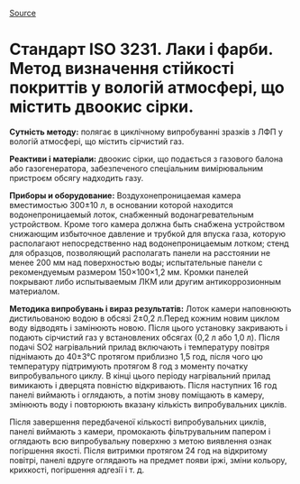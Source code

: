 
[Source](http://vseokraskah.net/standart-iso-3231 "Permalink to Стандарт ISO 3231. Лаки и краски. Метод определения устойчивости покрытий во влажной атмосфере, содержащей двуокись серы.")

# Стандарт ISO 3231. Лаки і фарби. Метод визначення стійкості покриттів у вологій атмосфері, що містить двоокис сірки.

**Сутність методу:** полягає в циклічному випробуванні зразків з ЛФП у вологій атмосфері, що містить сірчистий газ.

**Реактиви і матеріали:** двоокис сірки, що подається з газового балона або газогенератора, забезпеченого спеціальним вимірювальним пристроєм обсягу надходить газу.

**Приборы и оборудование:** Воздухонепроницаемая камера вместимостью 300±10 л, в основании которой находится водонепроницаемый лоток, снабженный водонагревательным устройством. Кроме того камера должна быть снабжена устройством снижающим избыточное давление и трубкой для впуска газа, которую располагают непосредственно над водонепроницаемым лотком; стенд для образцов, позволяющий располагать панели на расстоянии не менее 200 мм над поверхностью воды; испытательные панели с рекомендуемым размером 150×100×1,2 мм. Кромки панелей покрывают либо испытываемым ЛКМ или другим антикоррозионным материалом.

**Методика випробувань і вираз результатів:** Лоток камери наповнюють дистильованою водою в обсязі 2±0,2 л.Перед кожним новим циклом воду відводять і замінюють новою. Після цього установку закривають і подають сірчистий газ у встановлених обсягах (0,2 л або 1,0 л). Після подачі SO2 нагрівальний прилад включають і температуру повітря піднімають до 40±3°С протягом приблизно 1,5 год, після чого цю температуру підтримують протягом 8 год з моменту початку випробувального циклу. В кінці цього періоду нагрівальний прилад вимикають і дверцята повністю відкривають. Після наступних 16 год панелі виймають і оглядають, а потім знову поміщають в камеру, змінюють воду і повторюють вказану кількість випробувальних циклів.

Після завершення передбаченої кількості випробувальних циклів, панелі виймають з камери, промокають фільтрувальним папером і оглядають всю випробувальну поверхню з метою виявлення ознак погіршення якості. Після витримки протягом 24 год на відкритому повітрі, панелі вдруге оглядають на предмет появи іржі, зміни кольору, крихкості, погіршення адгезії і т. д.

  